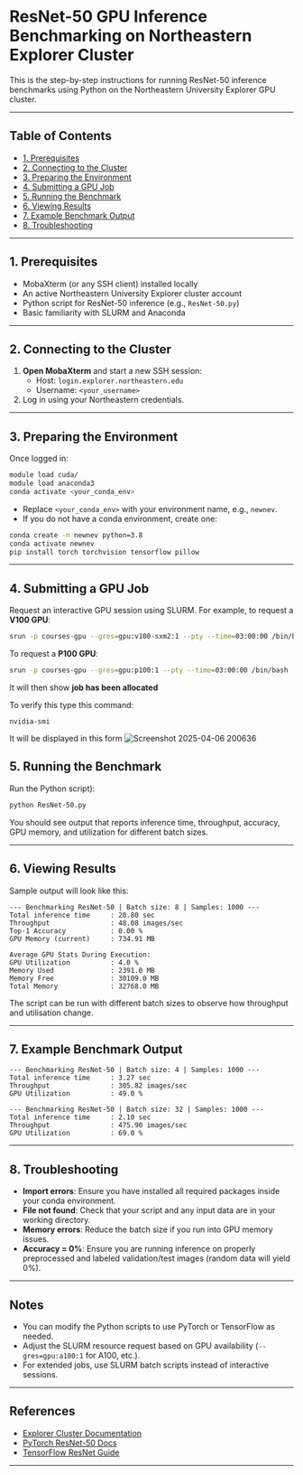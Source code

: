 
# ResNet-50 GPU Inference Benchmarking on Northeastern Explorer Cluster

This is the step-by-step instructions for running ResNet-50 inference benchmarks using Python on the Northeastern University Explorer GPU cluster.

---

## Table of Contents

- [1. Prerequisites](#1-prerequisites)
- [2. Connecting to the Cluster](#2-connecting-to-the-cluster)
- [3. Preparing the Environment](#3-preparing-the-environment)
- [4. Submitting a GPU Job](#4-submitting-a-gpu-job)
- [5. Running the Benchmark](#5-running-the-benchmark)
- [6. Viewing Results](#6-viewing-results)
- [7. Example Benchmark Output](#7-example-benchmark-output)
- [8. Troubleshooting](#8-troubleshooting)

---

## 1. Prerequisites

- MobaXterm (or any SSH client) installed locally
- An active Northeastern University Explorer cluster account
- Python script for ResNet-50 inference (e.g., `ResNet-50.py`)
- Basic familiarity with SLURM and Anaconda

---

## 2. Connecting to the Cluster

1. **Open MobaXterm** and start a new SSH session:
    - Host: `login.explorer.northeastern.edu`
    - Username: `<your_username>`
2. Log in using your Northeastern credentials.

---

## 3. Preparing the Environment

Once logged in:

```sh
module load cuda/
module load anaconda3
conda activate <your_conda_env>
```
- Replace `<your_conda_env>` with your environment name, e.g., `newnev`.
- If you do not have a conda environment, create one:
```sh
conda create -n newnev python=3.8
conda activate newnev
pip install torch torchvision tensorflow pillow
```

---

## 4. Submitting a GPU Job

Request an interactive GPU session using SLURM. For example, to request a **V100 GPU**:

```sh
srun -p courses-gpu --gres=gpu:v100-sxm2:1 --pty --time=03:00:00 /bin/bash
```
To request a **P100 GPU**:
```sh
srun -p courses-gpu --gres=gpu:p100:1 --pty --time=03:00:00 /bin/bash
```
It will then show **job has been allocated**

To verify this type this command:
```
nvidia-smi
```
It will be displayed in this form
![Screenshot 2025-04-06 200636](https://github.com/user-attachments/assets/c6eadb3f-ca0c-4113-9810-7fef921b589f)


## 5. Running the Benchmark

Run the Python script):

```sh
python ResNet-50.py
```
You should see output that reports inference time, throughput, accuracy, GPU memory, and utilization for different batch sizes.

---

## 6. Viewing Results

Sample output will look like this:

```
--- Benchmarking ResNet-50 | Batch size: 8 | Samples: 1000 ---
Total inference time     : 20.80 sec
Throughput               : 48.08 images/sec
Top-1 Accuracy           : 0.00 %
GPU Memory (current)     : 734.91 MB

Average GPU Stats During Execution:
GPU Utilization          : 4.0 %
Memory Used              : 2391.0 MB
Memory Free              : 30109.0 MB
Total Memory             : 32768.0 MB
```

The script can be run with different batch sizes to observe how throughput and utilisation change.

---

## 7. Example Benchmark Output

```
--- Benchmarking ResNet-50 | Batch size: 4 | Samples: 1000 ---
Total inference time     : 3.27 sec
Throughput               : 305.82 images/sec
GPU Utilization          : 49.0 %

--- Benchmarking ResNet-50 | Batch size: 32 | Samples: 1000 ---
Total inference time     : 2.10 sec
Throughput               : 475.90 images/sec
GPU Utilization          : 69.0 %
```

---

## 8. Troubleshooting

- **Import errors**: Ensure you have installed all required packages inside your conda environment.
- **File not found**: Check that your script and any input data are in your working directory.
- **Memory errors**: Reduce the batch size if you run into GPU memory issues.
- **Accuracy = 0%**: Ensure you are running inference on properly preprocessed and labeled validation/test images (random data will yield 0%).

---

## Notes

- You can modify the Python scripts to use PyTorch or TensorFlow as needed.
- Adjust the SLURM resource request based on GPU availability (`--gres=gpu:a100:1` for A100, etc.).
- For extended jobs, use SLURM batch scripts instead of interactive sessions.

---

## References

- [Explorer Cluster Documentation](http://rc.northeastern.edu/support)
- [PyTorch ResNet-50 Docs](https://pytorch.org/vision/main/models/generated/torchvision.models.resnet50.html)
- [TensorFlow ResNet Guide](https://www.tensorflow.org/api_docs/python/tf/keras/applications/ResNet50)

---

